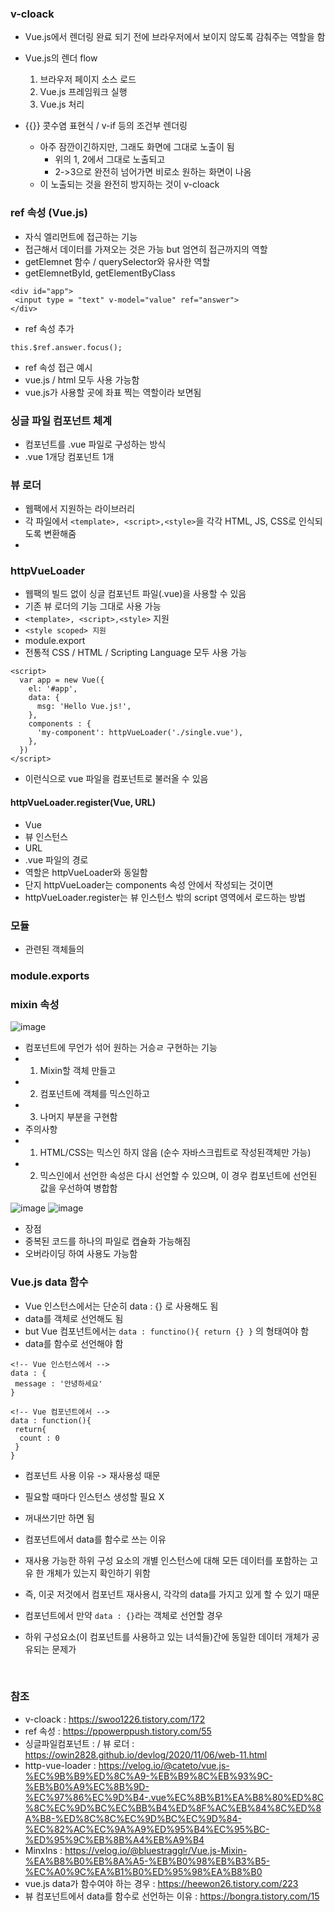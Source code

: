 
### v-cloack
- Vue.js에서 렌더링 완료 되기 전에 브라우저에서 보이지 않도록 감춰주는 역할을 함
 
- Vue.js의 렌더 flow
  1. 브라우저 페이지 소스 로드
  2. Vue.js 프레임워크 실행
  3. Vue.js 처리
- {{}} 콧수염 표현식 / v-if 등의 조건부 렌더링
  - 아주 잠깐이긴하지만, 그래도 화면에 그대로 노출이 됨
    - 위의 1, 2에서 그대로 노출되고
    - 2->3으로 완전히 넘어가면 비로소 원하는 화면이 나옴
  - 이 노출되는 것을 완전히 방지하는 것이 v-cloack

### ref 속성 (Vue.js)
- 자식 엘리먼트에 접근하는 기능
- 접근해서 데이터를 가져오는 것은 가능 but 엄연히 접근까지의 역할
- getElemnet 함수 / querySelector와 유사한 역할
 - getElemnetById, getElementByClass

```
<div id="app">
 <input type = "text" v-model="value" ref="answer">
</div>
```
- ref 속성 추가

```
this.$ref.answer.focus();
```
- ref 속성 접근 예시
- vue.js / html 모두 사용 가능함
 - vue.js가 사용할 곳에 좌표 찍는 역할이라 보면됨

### 싱글 파일 컴포넌트 체계
- 컴포넌트를 .vue 파일로 구성하는 방식
 - .vue 1개당 컴포넌트 1개

### 뷰 로더
- 웹팩에서 지원하는 라이브러리
- 각 파일에서 ```<template>, <script>,<style>```을 각각 HTML, JS, CSS로 인식되도록 변환해줌
- 
### httpVueLoader
- 웹팩의 빌드 없이 싱글 컴포넌트 파일(.vue)을 사용할 수 있음
- 기존 뷰 로더의 기능 그대로 사용 가능
 - ```<template>, <script>,<style>``` 지원
 - ``` <style scoped> 지원 ```
 - module.export
 - 전통적 CSS / HTML / Scripting Language 모두 사용 가능
 
```
<script>
  var app = new Vue({
    el: '#app',
    data: {
      msg: 'Hello Vue.js!',
    },
    components : {
      'my-component': httpVueLoader('./single.vue'),
    },
  })
</script>
```
- 이런식으로 vue 파일을 컴포넌트로 불러올 수 있음


#### httpVueLoader.register(Vue, URL)
- Vue
 - 뷰 인스턴스
- URL
 - .vue 파일의 경로
- 역할은 httpVueLoader와 동일함
 - 단지 httpVueLoader는 components 속성 안에서 작성되는 것이면
 - httpVueLoader.register는 뷰 인스턴스 밖의 script 영역에서 로드하는 방법


### 모듈
- 관련된 객체들의 

### module.exports

### mixin 속성
![image](https://user-images.githubusercontent.com/80720210/185032626-0bde7193-7c00-4aa1-89b4-d8481d80c043.png)

- 컴포넌트에 무언가 섞어 원하는 거승ㄹ 구현하는 기능
 - 1) Mixin할 객체 만들고
 - 2) 컴포넌트에 객체를 믹스인하고
 - 3) 나머지 부분을 구현함 
- 주의사항
 - 1) HTML/CSS는 믹스인 하지 않음 (순수 자바스크립트로 작성된객체만 가능)
 - 2) 믹스인에서 선언한 속성은 다시 선언할 수 있으며, 이 경우 컴포넌트에 선언된 값을 우선하여 병합함

![image](https://user-images.githubusercontent.com/80720210/185033034-0df69cc3-779b-4c60-bfa3-d649d035c8a7.png)
![image](https://user-images.githubusercontent.com/80720210/185033041-c2ac4cc9-6308-4498-8087-5832945d0342.png)

 - 장점
  - 중복된 코드를 하나의 파일로 캡슐화 가능해짐
  - 오버라이딩 하여 사용도 가능함


### Vue.js data 함수
- Vue 인스턴스에서는 단순히 data : {} 로 사용해도 됨
 - data를 객체로 선언해도 됨
- but Vue 컴포넌트에서는 ```data : functino(){ return {} }``` 의 형태여야 함
 - data를 함수로 선언해야 함
```
<!-- Vue 인스턴스에서 -->
data : {
 message : '안녕하세요'
}

<!-- Vue 컴포넌트에서 -->
data : function(){
 return{
  count : 0
 }
}

```
- 컴포넌트 사용 이유 -> 재사용성 때문
 - 필요할 때마다 인스턴스 생성할 필요 X
 - 꺼내쓰기만 하면 됨

- 컴포넌트에서 data를 함수로 쓰는 이유
 - 재사용 가능한 하위 구성 요소의 개별 인스턴스에 대해 모든 데이터를 포함하는 고유 한 개체가 있는지 확인하기 위함
 - 즉, 이곳 저것에서 컴포넌트 재사용시, 각각의 data를 가지고 있게 할 수 있기 때문
- 컴포넌트에서 만약 ```data : {}```라는 객체로 선언할 경우
 - 하위 구성요소(이 컴포넌트를 사용하고 있는 녀석들)간에 동일한 데이터 개체가 공유되는 문제가 

<br/>

### 참조
- v-cloack : https://swoo1226.tistory.com/172
- ref 속성 : https://ppowerppush.tistory.com/55
- 싱글파일컴포넌트 : / 뷰 로더 : https://owin2828.github.io/devlog/2020/11/06/web-11.html
- http-vue-loader : https://velog.io/@cateto/vue.js-%EC%9B%B9%ED%8C%A9-%EB%B9%8C%EB%93%9C-%EB%B0%A9%EC%8B%9D-%EC%97%86%EC%9D%B4-.vue%EC%8B%B1%EA%B8%80%ED%8C%8C%EC%9D%BC%EC%BB%B4%ED%8F%AC%EB%84%8C%ED%8A%B8-%ED%8C%8C%EC%9D%BC%EC%9D%84-%EC%82%AC%EC%9A%A9%ED%95%B4%EC%95%BC-%ED%95%9C%EB%8B%A4%EB%A9%B4
- MinxIns : https://velog.io/@bluestragglr/Vue.js-Mixin-%EA%B8%B0%EB%8A%A5-%EB%B0%98%EB%B3%B5-%EC%A0%9C%EA%B1%B0%ED%95%98%EA%B8%B0
- vue.js data가 함수여야 하는 경우 : https://heewon26.tistory.com/223
- 뷰 컴포넌트에서 data를 함수로 선언하는 이유 : https://bongra.tistory.com/15
